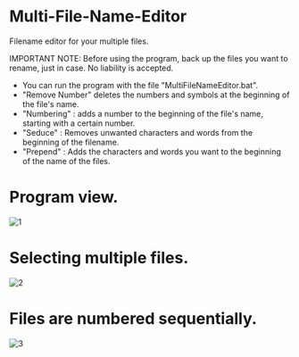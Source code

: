 # Multi-File-Name-Editor
Filename editor for your multiple files.

IMPORTANT NOTE: Before using the program, back up the files you want to rename, just in case. No liability is accepted.

* You can run the program with the file "MultiFileNameEditor.bat".
* "Remove Number" deletes the numbers and symbols at the beginning of the file's name.
* "Numbering" : adds a number to the beginning of the file's name, starting with a certain number.
* "Seduce" : Removes unwanted characters and words from the beginning of the filename.
* "Prepend" : Adds the characters and words you want to the beginning of the name of the files.

# Program view.
![1](https://github.com/azizcanhamas/multi-file-name-editor/assets/57099416/72526e6a-cba9-4794-a1a6-b81eac3cbeb3)

# Selecting multiple files. 
![2](https://github.com/azizcanhamas/multi-file-name-editor/assets/57099416/7096b546-c378-42a1-9339-44a71eba4343)

# Files are numbered sequentially.  
![3](https://github.com/azizcanhamas/multi-file-name-editor/assets/57099416/7e41ad19-fc45-4d11-bae8-82d2425ffcb7)
